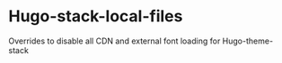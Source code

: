 # Hugo-stack-local-files
Overrides to disable all CDN and external font loading for Hugo-theme-stack
